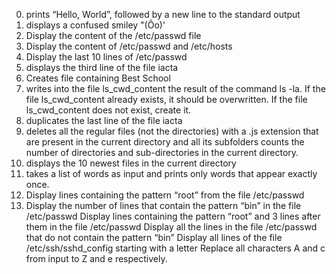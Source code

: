 0. prints “Hello, World”, followed by a new line to the standard output
1. displays a confused smiley "(Ôo)'
2. Display the content of the /etc/passwd file
3. Display the content of /etc/passwd and /etc/hosts 
4. Display the last 10 lines of /etc/passwd
6. displays the third line of the file iacta
7. Creates file containing Best School
8. writes into the file ls_cwd_content the result of the command ls -la. If the file ls_cwd_content already exists, it should be overwritten. If the file ls_cwd_content does not exist, create it.
9. duplicates the last line of the file iacta
10. deletes all the regular files (not the directories) with a .js extension that are present in the current directory and all its subfolders
 counts the number of directories and sub-directories in the current directory.
12. displays the 10 newest files in the current directory
13. takes a list of words as input and prints only words that appear exactly once.
14. Display lines containing the pattern “root” from the file /etc/passwd
15. Display the number of lines that contain the pattern “bin” in the file /etc/passwd
Display lines containing the pattern “root” and 3 lines after them in the file /etc/passwd
Display all the lines in the file /etc/passwd that do not contain the pattern “bin”
Display all lines of the file /etc/ssh/sshd_config starting with a letter
Replace all characters A and c from input to Z and e respectively.
